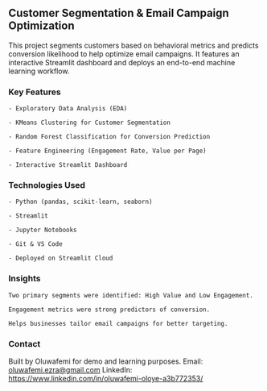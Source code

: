 ## Customer Segmentation & Email Campaign Optimization

This project segments customers based on behavioral metrics and predicts conversion likelihood to help optimize email campaigns. It features an interactive Streamlit dashboard and deploys an end-to-end machine learning workflow.

### Key Features

    - Exploratory Data Analysis (EDA)

    - KMeans Clustering for Customer Segmentation

    - Random Forest Classification for Conversion Prediction

    - Feature Engineering (Engagement Rate, Value per Page)

    - Interactive Streamlit Dashboard

### Technologies Used

    - Python (pandas, scikit-learn, seaborn)

    - Streamlit

    - Jupyter Notebooks

    - Git & VS Code

    - Deployed on Streamlit Cloud

### Insights

    Two primary segments were identified: High Value and Low Engagement.

    Engagement metrics were strong predictors of conversion.

    Helps businesses tailor email campaigns for better targeting.

###  Contact

Built by Oluwafemi for demo and learning purposes.
Email: oluwafemi.ezra@gmail.com
LinkedIn: https://www.linkedin.com/in/oluwafemi-oloye-a3b772353/